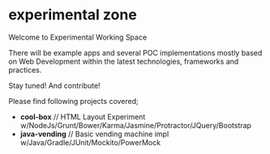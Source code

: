 # experimental zone
Welcome to Experimental Working Space

There will be example apps and several POC implementations mostly based on Web Development within the latest technologies, frameworks and practices.

Stay tuned! And contribute!

Please find following projects covered;

* **cool-box** // HTML Layout Experiment w/NodeJs/Grunt/Bower/Karma/Jasmine/Protractor/JQuery/Bootstrap
* **java-vending** // Basic vending machine impl w/Java/Gradle/JUnit/Mockito/PowerMock
